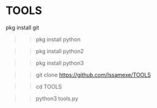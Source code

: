 # TOOLS
pkg install git 

>> pkg install python 

>> pkg install python2 

>> pkg install python3 

>> git clone https://github.com/Issamexe/TOOLS


>> cd TOOLS

>> python3 tools.py
